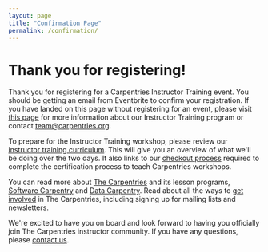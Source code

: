 ```yaml
---
layout: page
title: "Confirmation Page"
permalink: /confirmation/
---
```


# Thank you for registering!

Thank you for registering for a Carpentries Instructor Training event. You should be getting an email from Eventbrite to confirm your registration.  If you have landed on this page without registering for an event, please visit [this page](https://carpentries.github.io/instructor-training/) for more information about our Instructor Training program or contact [team@carpentries.org](mailto:team@carpentries.org).

To prepare for the Instructor Training workshop, please review our [instructor training curriculum](https://carpentries.github.io/instructor-training/).  This will give you an overview of what we'll be doing over the two days.  It also links to our [checkout process](https://carpentries.github.io/instructor-training/checkout/) required to complete the certification process to teach Carpentries workshops.

You can read more about [The Carpentries](https://carpentries.org/) and its lesson programs, [Software Carpentry](https://software-carpentry.org/) and [Data Carpentry](https://datacarpentry.org/). Read about all the ways to [get involved](https://carpentries.org/community/) in The Carpentries, including signing up for mailing lists and newsletters.

We're excited to have you on board and look forward to having you officially join The Carpentries instructor community.  If you have any questions, please [contact us](mailto:team@carpentries.org).
